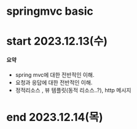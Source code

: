 # springmvc basic
# start 2023.12.13(수)

#### 요약
+ spring mvc에 대한 전반적인 이해.
+ 요청과 응답에 대한 전반적인 이해.
+ 정적리소스 , 뷰 템플릿(동적 리소스..?), http 메시지


# end 2023.12.14(목)









